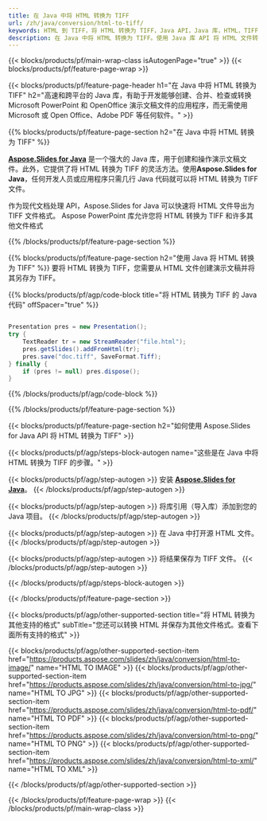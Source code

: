 ```yaml
---
title: 在 Java 中将 HTML 转换为 TIFF
url: /zh/java/conversion/html-to-tiff/
keywords: HTML 到 TIFF，将 HTML 转换为 TIFF，Java API，Java 库，HTML，TIFF
description: 在 Java 中将 HTML 转换为 TIFF。使用 Java 库 API 将 HTML 文件转换为 TIFF
---
```


{{< blocks/products/pf/main-wrap-class isAutogenPage="true" >}}
{{< blocks/products/pf/feature-page-wrap >}}

{{< blocks/products/pf/feature-page-header h1="在 Java 中将 HTML 转换为 TIFF" h2="高速和跨平台的 Java 库，有助于开发能够创建、合并、检查或转换 Microsoft PowerPoint 和 OpenOffice 演示文稿文件的应用程序，而无需使用 Microsoft 或 Open Office、Adobe PDF 等任何软件。" >}}

{{% blocks/products/pf/feature-page-section h2="在 Java 中将 HTML 转换为 TIFF" %}}

[**Aspose.Slides for Java**](https://products.aspose.com/slides/zh/java/) 是一个强大的 Java 库，用于创建和操作演示文稿文件。此外，它提供了将 HTML 转换为 TIFF 的灵活方法。使用**Aspose.Slides for Java**，任何开发人员或应用程序只需几行 Java 代码就可以将 HTML 转换为 TIFF 文件。

作为现代文档处理 API，Aspose.Slides for Java 可以快速将 HTML 文件导出为 TIFF 文件格式。 Aspose PowerPoint 库允许您将 HTML 转换为 TIFF 和许多其他文件格式

{{% /blocks/products/pf/feature-page-section %}}

{{% blocks/products/pf/feature-page-section  h2="使用 Java 将 HTML 转换为 TIFF" %}}
要将 HTML 转换为 TIFF，您需要从 HTML 文件创建演示文稿并将其另存为 TIFF。

{{% blocks/products/pf/agp/code-block title="将 HTML 转换为 TIFF 的 Java 代码" offSpacer="true" %}}

```java

Presentation pres = new Presentation();
try {
    TextReader tr = new StreamReader("file.html");
    pres.getSlides().addFromHtml(tr);
    pres.save("doc.tiff", SaveFormat.Tiff);
} finally {
    if (pres != null) pres.dispose();
}
```


{{% /blocks/products/pf/agp/code-block %}}

{{% /blocks/products/pf/feature-page-section %}}

{{< blocks/products/pf/feature-page-section  h2="如何使用 Aspose.Slides for Java API 将 HTML 转换为 TIFF" >}}

{{< blocks/products/pf/agp/steps-block-autogen name="这些是在 Java 中将 HTML 转换为 TIFF 的步骤。" >}}

{{< blocks/products/pf/agp/step-autogen >}}
安装 [**Aspose.Slides for Java**](https://products.aspose.com/slides/zh/java/)。
{{< /blocks/products/pf/agp/step-autogen >}}

{{< blocks/products/pf/agp/step-autogen >}}
将库引用（导入库）添加到您的 Java 项目。
{{< /blocks/products/pf/agp/step-autogen >}}

{{< blocks/products/pf/agp/step-autogen >}}
在 Java 中打开源 HTML 文件。
{{< /blocks/products/pf/agp/step-autogen >}}

{{< blocks/products/pf/agp/step-autogen >}}
将结果保存为 TIFF 文件。
{{< /blocks/products/pf/agp/step-autogen >}}

{{< /blocks/products/pf/agp/steps-block-autogen >}}

{{< /blocks/products/pf/feature-page-section >}}

{{< blocks/products/pf/agp/other-supported-section title="将 HTML 转换为其他支持的格式" subTitle="您还可以转换 HTML 并保存为其他文件格式。查看下面所有支持的格式" >}}

{{< blocks/products/pf/agp/other-supported-section-item href="https://products.aspose.com/slides/zh/java/conversion/html-to-image/" name="HTML TO IMAGE" >}}
{{< blocks/products/pf/agp/other-supported-section-item href="https://products.aspose.com/slides/zh/java/conversion/html-to-jpg/" name="HTML TO JPG" >}}
{{< blocks/products/pf/agp/other-supported-section-item href="https://products.aspose.com/slides/zh/java/conversion/html-to-pdf/" name="HTML TO PDF" >}}
{{< blocks/products/pf/agp/other-supported-section-item href="https://products.aspose.com/slides/zh/java/conversion/html-to-png/" name="HTML TO PNG" >}}
{{< blocks/products/pf/agp/other-supported-section-item href="https://products.aspose.com/slides/zh/java/conversion/html-to-xml/" name="HTML TO XML" >}}


{{< /blocks/products/pf/agp/other-supported-section >}}

{{< /blocks/products/pf/feature-page-wrap >}}
{{< /blocks/products/pf/main-wrap-class >}}